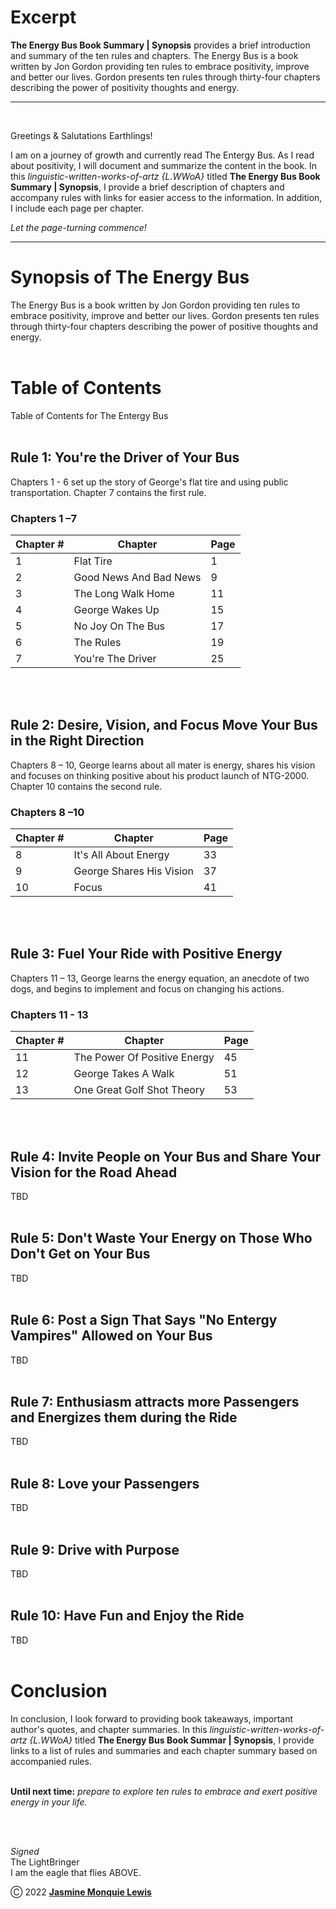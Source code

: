 # Excerpt 

**The Energy Bus Book Summary | Synopsis**  provides a brief introduction and summary of the ten rules and chapters. The Energy Bus is a book written by Jon Gordon providing ten rules to embrace positivity, improve and better our lives. Gordon presents ten rules through thirty-four chapters describing the power of positivity thoughts and energy.

---
<br/> 

Greetings & Salutations Earthlings! 
<br/> 

I am on a journey of growth and currently read The Entergy Bus. As I read about positivity, I will document and summarize the content in the book. In this *linguistic-written-works-of-artz {L.WWoA}* titled **The Energy Bus Book Summary | Synopsis**, I provide a brief description of chapters and accompany rules with links for easier access to the information. In addition, I include each page per chapter. 
<br/> 

*Let the page-turning commence!* 

---

# Synopsis of The Energy Bus 
The Energy Bus is a book written by Jon Gordon providing ten rules to embrace positivity, improve and better our lives. Gordon presents ten rules through thirty-four chapters describing the power of positive thoughts and energy. 
<br/> 
<br/> 

 
# Table of Contents 
Table of Contents for The Entergy Bus 
<br/> 
<br/> 


## Rule 1: You're the Driver of Your Bus 
Chapters 1 - 6 set up the story of George's flat tire and using public transportation. Chapter 7 contains the first rule.
<br/> 

### Chapters 1 –7 
|  Chapter # | Chapter | Page |
| --------------- | --------------- | --------------- |
|  1 | Flat Tire | 1 |
| 2  | Good News And Bad News | 9 |
| 3 | The Long Walk Home  | 11 |
| 4 | George Wakes Up  | 15 |
| 5 | No Joy On The Bus  | 17 |
| 6 | The Rules | 19 |
| 7 | You're The Driver | 25 |

<br/> 
<br/> 

## Rule 2: Desire, Vision, and Focus Move Your Bus in the Right Direction
Chapters 8 – 10, George learns about all mater is energy, shares his vision and focuses on thinking positive about his product launch of NTG-2000. Chapter 10 contains the second rule.
<br/> 

### Chapters 8 –10 
|  Chapter # | Chapter | Page |
| --------------- | --------------- | --------------- |
| 8 | It's All About Energy | 33 |
| 9 | George Shares His Vision | 37 |
| 10 | Focus | 41 |

<br/> 
<br/>  

## Rule 3: Fuel Your Ride with Positive Energy
Chapters 11 – 13,  George learns the energy equation, an anecdote of two dogs, and begins to implement and focus on changing his actions.
<br/>

### Chapters 11 - 13
|  Chapter # | Chapter | Page |
| --------------- | --------------- | --------------- |
| 11 | The Power Of Positive Energy | 45 |
| 12 | George Takes A Walk | 51 |
| 13 | One Great Golf Shot Theory | 53 |
 
<br/>
<br/>  

## Rule 4: Invite People on Your Bus and Share Your Vision for the Road Ahead
TBD
<br/>
<br/> 

## Rule 5: Don't Waste Your Energy on Those Who Don't Get on Your Bus
TBD
<br/>
<br/> 

## Rule 6: Post a Sign That Says "No Entergy Vampires" Allowed on Your Bus
TBD
<br/>
<br/>

## Rule 7: Enthusiasm attracts more Passengers and Energizes them during the Ride
TBD
<br/> 
<br/>

## Rule 8: Love your Passengers
TBD 
<br/> 
<br/>

## Rule 9: Drive with Purpose
TBD 
<br/> 
<br/>

## Rule 10: Have Fun and Enjoy the Ride
TBD 
<br/> 
<br/>

# Conclusion 

In conclusion, I look forward to providing book takeaways, important author's quotes, and chapter summaries.  In this *linguistic-written-works-of-artz {L.WWoA}* titled **The Energy Bus Book Summar | Synopsis**, I provide links to a list of rules and summaries and each chapter summary based on accompanied rules. 
<br/> 
<br/> 

**Until next time:**  *prepare to explore ten rules to embrace and exert positive energy in your life.* 

<br/> 
<br/>

*Signed*<br/> 
The LightBringer<br/> 
I am the eagle that flies ABOVE. 
<br/> 


Ⓒ 2022 [**Jasmine Monquie Lewis**]( https://jasminemonquie.tech/) 
